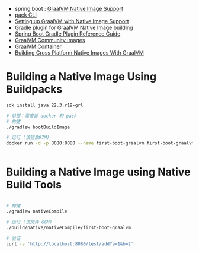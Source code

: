 - spring boot : [GraalVM Native Image Support](https://docs.spring.io/spring-boot/docs/current/reference/html/native-image.html)
- [pack CLI](https://buildpacks.io/docs/tools/pack/)
- [Setting up GraalVM with Native Image Support](https://graalvm.github.io/native-build-tools/latest/graalvm-setup.html)
- [Gradle plugin for GraalVM Native Image building](https://graalvm.github.io/native-build-tools/latest/gradle-plugin.html)
- [Spring Boot Gradle Plugin Reference Guide](https://docs.spring.io/spring-boot/docs/3.0.3/gradle-plugin/reference/htmlsingle/)
- [GraalVM Community Images](https://www.graalvm.org/latest/docs/getting-started/container-images/)
- [GraalVM Container](https://github.com/search?q=repo%3Agraalvm%2Fcontainer++&type=registrypackages)
- [Building Cross Platform Native Images With GraalVM](https://blogs.oracle.com/developers/post/building-cross-platform-native-images-with-graalvm)

# Building a Native Image Using Buildpacks

```bash
sdk install java 22.3.r19-grl

# 前提：需安装 docker 和 pack
# 构建
./gradlew bootBuildImage

# 运行 (该镜像97M)
docker run -d -p 8080:8080 --name first-boot-graalvm first-boot-graalvm:0.0.1-SNAPSHOT



```

# Building a Native Image using Native Build Tools

```bash

# 构建
./gradlew nativeCompile

# 运行 (该文件 66M)
./build/native/nativeCompile/first-boot-graalvm   

# 验证
curl -v 'http://localhost:8080/test/add?a=1&b=2'
```